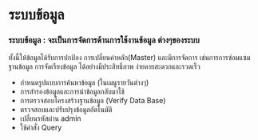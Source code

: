 # ระบบข้อมูล

### ระบบข้อมูล : จะเป็นการจัดการด้านการใช้งานข้อมูล ต่างๆของระบบ
ทั้งนี้ให้ข้อมูลได้รับการปกป้อง การเปลี่ยนค่าหลัก(Master) และมีการจัดการ
เช่นการการซ่อมแซมฐานข้อมูล การจัดเรียงข้อมูล ได้อย่างมีประสิทธิ์ภาพ
ง่ายดายสะดวกและรวดเร็ว

  * กำหนดรูปแบบการค้นหาข้อมูล (ในเมนูรายวันต่างๆ)
  * การสำรองข้อมูลและการนำข้อมูลกลับมาใช้
  * การตรวจสอบโครงสร้างฐานข้อมูล (Verify Data Base)
  * ตรวจสอบและปรับปรุงข้อมูลอัตโนมัติ
  * เปลี่ยนรหัสผ่าน admin
  * ใช้คำสั่ง Query

